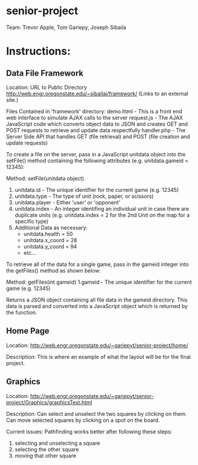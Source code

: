 # senior-project
Team: Trevor Apple, Tom Gariepy, Joseph Sibaila

# Instructions:

Data File Framework
----------------------------------------------------------------------------------
Location:
URL to Public Directory
http://web.engr.oregonstate.edu/~sibailaj/framework/ (Links to an external site.)

Files Contained in 'framework' directory:
demo.html - This is a front end web interface to simulate AJAX calls to the server
request.js - The AJAX JavaScript code which converts object data to JSON and creates GET and POST requests to retrieve and update data respectfully
handler.php - The Server Side API that handles GET (file retrieval) and POST (file creation and update requests)

To create a file on the server, pass in a JavaScript unitdata object into the setFile() method containing the following attributes (e.g. unitdata.gameid = 12345):

Method: setFile(unitdata object)
1. unitdata.id - The unique identifier for the current game (e.g. 12345)
2. unitdata.type - The type of unit (rock, paper, or scissors)
3. unitdata.player - Either 'user' or 'opponent'
4. unitdata.index - An integer identifing an individual unit in case there are duplicate units
           (e.g. unitdata.index = 2 for the 2nd Unit on the map for a specific type)
5. Additional Data as necessary:
   - unitdata.health = 50
   - unitdata.x_coord = 28
   - unitdata.y_coord = 94
   - etc...

To retrieve all of the data for a single game, pass in the gameid integer into the
getFiles() method as shown below:

Method: getFiles(int gameid)
1.gameid - The unique identifier for the current game (e.g. 12345)

Returns a JSON object containing all file data in the gameid directory. This data is
parsed and converted into a JavaScript object which is returned by the function.




Home Page
----------------------------------------------------------------------------------
Location:
http://web.engr.oregonstate.edu/~gariepyt/senior-project/home/

Description:
This is where an example of what the layout will be for the final project. 




Graphics
----------------------------------------------------------------------------------
Location:
http://web.engr.oregonstate.edu/~gariepyt/senior-project/Graphics/graphicsTest.html

Description:
Can select and unselect the two squares by clicking on them.
Can move selected squares by clicking on a spot on the board.

Current issues:
Pathfinding works better after following these steps:
  1) selecting and unselecting a square
  2) selecting the other square
  3) moving that other square

